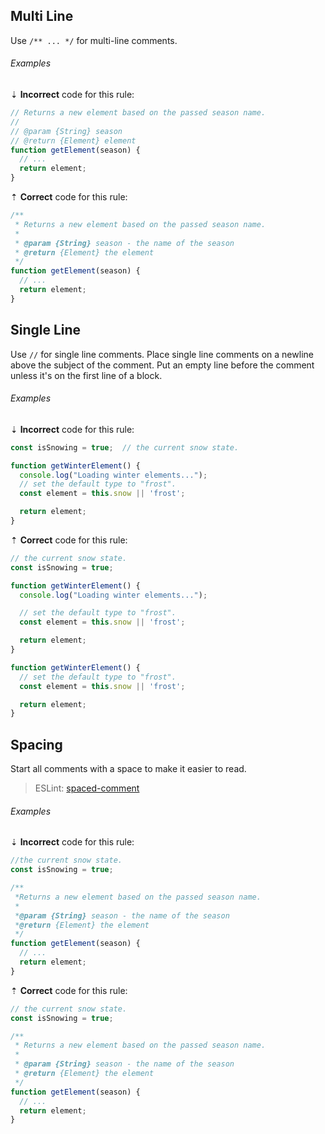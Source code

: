 ## Multi Line

Use `/** ... */` for multi-line comments.

###### Examples

⇣ **Incorrect** code for this rule:

```js
// Returns a new element based on the passed season name.
//
// @param {String} season
// @return {Element} element
function getElement(season) {
  // ...
  return element;
}
```

⇡ **Correct** code for this rule:

```js
/**
 * Returns a new element based on the passed season name.
 *
 * @param {String} season - the name of the season
 * @return {Element} the element
 */
function getElement(season) {
  // ...
  return element;
}
```

## Single Line

Use `//` for single line comments. Place single line comments on a newline above the subject of the comment. Put an empty line before the comment unless it's on the first line of a block.

###### Examples

⇣ **Incorrect** code for this rule:

```js
const isSnowing = true;  // the current snow state.
```

```js
function getWinterElement() {
  console.log("Loading winter elements...");
  // set the default type to "frost".
  const element = this.snow || 'frost';

  return element;
}
```

⇡ **Correct** code for this rule:

```js
// the current snow state.
const isSnowing = true;
```

```js
function getWinterElement() {
  console.log("Loading winter elements...");

  // set the default type to "frost".
  const element = this.snow || 'frost';

  return element;
}
```

```js
function getWinterElement() {
  // set the default type to "frost".
  const element = this.snow || 'frost';

  return element;
}
```

## Spacing

Start all comments with a space to make it easier to read.

> ESLint: [spaced-comment][eslint/spaced-comment]

###### Examples

⇣ **Incorrect** code for this rule:

```js
//the current snow state.
const isSnowing = true;
```

```js
/**
 *Returns a new element based on the passed season name.
 *
 *@param {String} season - the name of the season
 *@return {Element} the element
 */
function getElement(season) {
  // ...
  return element;
}
```

⇡ **Correct** code for this rule:

```js
// the current snow state.
const isSnowing = true;
```

```js
/**
 * Returns a new element based on the passed season name.
 *
 * @param {String} season - the name of the season
 * @return {Element} the element
 */
function getElement(season) {
  // ...
  return element;
}
```

## 

[eslint/spaced-comment]: https://eslint.org/docs/rules/spaced-comment
